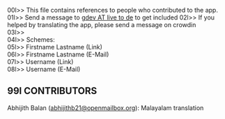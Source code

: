 00l>> This file contains references to people who contributed to the app.
01l>> Send a message to [gdev AT live to de](https://gsantner.github.io/about/email/) to get included
02l>> If you helped by translating the app, please send a message on crowdin  
03l>>  
04l>> Schemes:  
05l>>   Firstname Lastname (Link)  
06l>>   Firstname Lastname (E-Mail)  
07l>>   Username (Link)  
08l>>   Username (E-Mail)  
## 99l CONTRIBUTORS  
Abhijith Balan (abhijithb21@openmailbox.org): Malayalam translation
